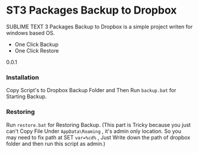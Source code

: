# ST3 Packages Backup to Dropbox

SUBLIME TEXT 3 Packages Backup to Dropbox is a simple project writen for windows based OS.

  - One Click Backup
  - One Click Restore


0.0.1

### Installation

Copy Script's to Dropbox Backup Folder and Then Run `backup.bat` for Starting Backup.


### Restoring
Run `restore.bat` for Restoring Backup. (This part is Tricky because you just can't Copy File Under `AppData\Roaming` , it's admin only location. So you may need to fix path at SET `var=%cd%` , Just Write down the path of dropbox folder and then run this script as admin.)

